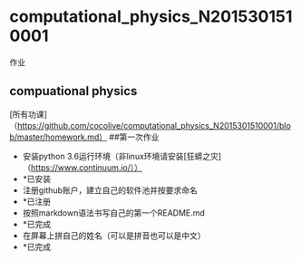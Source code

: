 # computational_physics_N2015301510001
作业
## compuational physics   
[所有功课]（https://github.com/cocolive/computational_physics_N2015301510001/blob/master/homework.md）
##第一次作业
- 安装python 3.6运行环境（非linux环境请安装[狂蟒之灾]（https://www.continuum.io/））
-  *已安装
- 注册github账户，建立自己的软件池并按要求命名
-  *已注册
- 按照markdown语法书写自己的第一个README.md
-  *已完成
- 在屏幕上拼自己的姓名（可以是拼音也可以是中文）
-  *已完成
